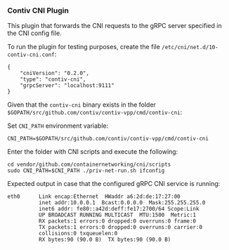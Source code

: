 ### Contiv CNI Plugin

This plugin that forwards the CNI requests to the gRPC server specified in the CNI config file.

To run the plugin for testing purposes, create the file `/etc/cni/net.d/10-contiv-cni.conf`:
```
{
	"cniVersion": "0.2.0",
	"type": "contiv-cni",
	"grpcServer": "localhost:9111"
}
```

Given that the `contiv-cni` binary exists in the folder 
`$GOPATH/src/github.com/contiv/contiv-vpp/cmd/contiv-cni`: 

Set `CNI_PATH` environment variable:
```
CNI_PATH=$GOPATH/src/github.com/contiv/contiv-vpp/cmd/contiv-cni
```

Enter the folder with CNI scripts and execute the following:
```
cd vendor/github.com/containernetworking/cni/scripts
sudo CNI_PATH=$CNI_PATH ./priv-net-run.sh ifconfig
```

Expected output in case that the configured gRPC CNI service is running:
```
eth0      Link encap:Ethernet  HWaddr a6:2d:de:17:27:00
          inet addr:10.0.0.1  Bcast:0.0.0.0  Mask:255.255.255.0
          inet6 addr: fe80::a42d:deff:fe17:2700/64 Scope:Link
          UP BROADCAST RUNNING MULTICAST  MTU:1500  Metric:1
          RX packets:1 errors:0 dropped:0 overruns:0 frame:0
          TX packets:1 errors:0 dropped:0 overruns:0 carrier:0
          collisions:0 txqueuelen:0
          RX bytes:90 (90.0 B)  TX bytes:90 (90.0 B)
```
